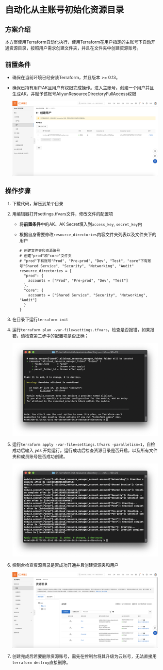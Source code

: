 # 自动化从主账号初始化资源目录

## 方案介绍

本方案使用Terraform自动化执行，使用Terraform在用户指定的主账号下自动开通资源目录，按照用户需求创建文件夹，并且在文件夹中创建资源账号。

## 前置条件

- 确保在当前环境已经安装Terraform，并且版本 >= 0.13。

- 确保已持有用户AK且用户有权限完成操作。进入主账号，创建一个用户并且生成AK，并赋予该账号AliyunResourceDirectoryFullAccess权限

  ![1. 创建RAM角色并生成AK](../img/1.创建RAM角色并生成AK.png)

## 操作步骤

1. 下载代码，解压到某个目录

2. 用编辑器打开settings.tfvars文件，修改文件的配置项

   - 将**前置条件**中的AK、AK Secret填入到`access_key`, `secret_key`内

   - 根据自身需要修改`resource_directories`内容文件夹列表以及文件夹下的用户

     ```
     # 创建文件夹和资源账号
     # 创建"prod"和"core"文件夹
     # "prod"下有账号"Prod", "Pre-prod", "Dev", "Test", "core"下有账号"Shared Service", "Security", "Networking", "Audit"
     resource_directories = {
       "prod": {
         accounts = ["Prod", "Pre-prod", "Dev", "Test"]
       },
       "core": {
         accounts = ["Shared Service", "Security", "Networking", "Audit"]
       }
     }
     
     ```

3. 在目录下运行`terraform init`

4. 运行`terraform plan -var-file=settings.tfvars`，检查是否报错，如果报错，请检查第二步中的配置项是否正确；

   ![2.plan运行结果](../img/2.01-plan运行结果.png)

5. 运行`terraform apply -var-file=settings.tfvars -parallelism=1`，自检成功后输入 *yes* 开始运行。运行成功后检查资源目录是否开启，以及所有文件夹和成员账号是否成功创建。

   ![3.apply运行结果](../img/3.01-apply运行结果.png)

6. 控制台检查资源目录是否成功开通并且创建资源夹和用户

      ![12.01-控制台](../img/12.01-控制台.png)
      
7. 创建完成后若要删除资源账号，需先在控制台将其升级为云账号，无法直接用`terraform destroy`直接删除。

